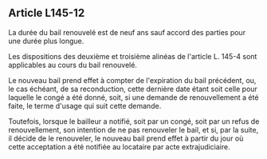 Article L145-12
----
La durée du bail renouvelé est de neuf ans sauf accord des parties pour une
durée plus longue.

Les dispositions des deuxième et troisième alinéas de l'article L. 145-4 sont
applicables au cours du bail renouvelé.

Le nouveau bail prend effet à compter de l'expiration du bail précédent, ou, le
cas échéant, de sa reconduction, cette dernière date étant soit celle pour
laquelle le congé a été donné, soit, si une demande de renouvellement a été
faite, le terme d'usage qui suit cette demande.

Toutefois, lorsque le bailleur a notifié, soit par un congé, soit par un refus
de renouvellement, son intention de ne pas renouveler le bail, et si, par la
suite, il décide de le renouveler, le nouveau bail prend effet à partir du jour
où cette acceptation a été notifiée au locataire par acte extrajudiciaire.
